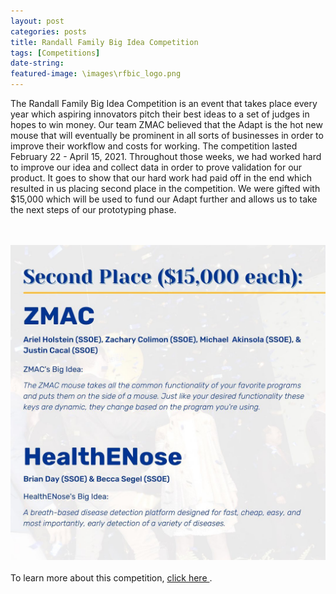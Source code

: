```yaml
---
layout: post
categories: posts
title: Randall Family Big Idea Competition
tags: [Competitions]
date-string: 
featured-image: \images\rfbic_logo.png
---
```

<p>

The Randall Family Big Idea Competition is an event that takes place every year which aspiring innovators pitch their best ideas to a set of judges in hopes to win money. Our team ZMAC believed that the Adapt is the hot new mouse that will eventually be prominent in all sorts of businesses in order to improve their workflow and costs for working. The competition lasted February 22 - April 15, 2021. Throughout those weeks, we had worked hard to improve our idea and collect data in order to prove validation for our product. It goes to show that our hard work had paid off in the end which resulted in us placing second place in the competition. We were gifted with $15,000 which will be used to fund our Adapt further and allows us to take the next steps of our prototyping phase.

<br>
<br>
<img src="\images\rfbic_win.jpg" alt="Second Place">  
<br>
<br>
To learn more about this competition, <a href="https://www.innovation.pitt.edu/program-navigator/randall-family-big-idea-competition/"> click here </a>.
</p>